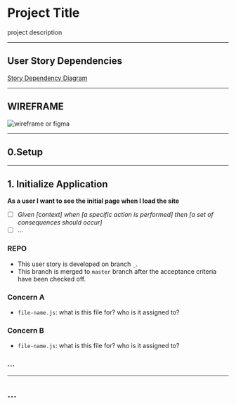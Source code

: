# Project Title

project description

---

## User Story Dependencies

[Story Dependency Diagram](https://excalidraw.com/)

---

## WIREFRAME

![wireframe or figma]()

---

## 0.Setup

---

## 1. Initialize Application

**As a user I want to see the initial page when I load the site**

- [ ] _Given [context] when [a specific action is performed] then [a set of consequences should occur]_
- [ ] ...

### REPO

- This user story is developed on branch `_`.
- This branch is merged to `master` branch after the acceptance criteria have been checked off.

### Concern A

- `file-name.js`: what is this file for? who is it assigned to?

### Concern B

- `file-name.js`: what is this file for? who is it assigned to?

### ...

---

## ...

